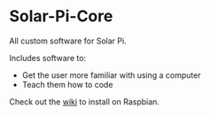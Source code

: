 # Solar-Pi-Core
All custom software for Solar Pi.

Includes software to:
* Get the user more familiar with using a computer
* Teach them how to code

Check out the [wiki](https://github.com/The-Sleepy-Penguin/Solar-Pi-Core/wiki/Dependencies) to install on Raspbian.
